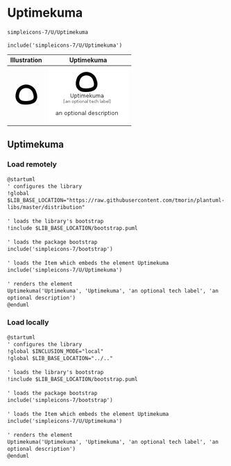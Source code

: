 # Uptimekuma


```text
simpleicons-7/U/Uptimekuma
```

```text
include('simpleicons-7/U/Uptimekuma')
```



| Illustration | Uptimekuma |
| :---: | :---: |
| ![illustration for Illustration](../../simpleicons-7/U/Uptimekuma.png) | ![illustration for Uptimekuma](../../simpleicons-7/U/Uptimekuma.Local.png) |




## Uptimekuma

### Load remotely
```plantuml
@startuml
' configures the library
!global $LIB_BASE_LOCATION="https://raw.githubusercontent.com/tmorin/plantuml-libs/master/distribution"

' loads the library's bootstrap
!include $LIB_BASE_LOCATION/bootstrap.puml

' loads the package bootstrap
include('simpleicons-7/bootstrap')

' loads the Item which embeds the element Uptimekuma
include('simpleicons-7/U/Uptimekuma')

' renders the element
Uptimekuma('Uptimekuma', 'Uptimekuma', 'an optional tech label', 'an optional description')
@enduml
```

### Load locally
```plantuml
@startuml
' configures the library
!global $INCLUSION_MODE="local"
!global $LIB_BASE_LOCATION="../.."

' loads the library's bootstrap
!include $LIB_BASE_LOCATION/bootstrap.puml

' loads the package bootstrap
include('simpleicons-7/bootstrap')

' loads the Item which embeds the element Uptimekuma
include('simpleicons-7/U/Uptimekuma')

' renders the element
Uptimekuma('Uptimekuma', 'Uptimekuma', 'an optional tech label', 'an optional description')
@enduml
```

